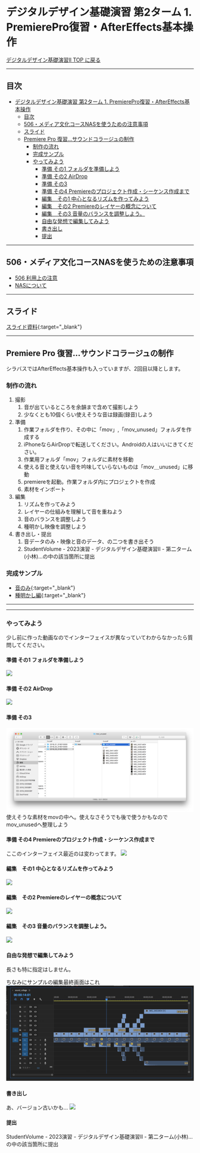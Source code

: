 # デジタルデザイン基礎演習 第2ターム 1. PremierePro復習・AfterEffects基本操作

[デジタルデザイン基礎演習II TOP に戻る](./index.md)

---
## 目次
- [デジタルデザイン基礎演習 第2ターム 1. PremierePro復習・AfterEffects基本操作](#デジタルデザイン基礎演習-第2ターム-1-premierepro復習aftereffects基本操作)
  - [目次](#目次)
  - [506・メディア文化コースNASを使うための注意事項](#506メディア文化コースnasを使うための注意事項)
  - [スライド](#スライド)
  - [Premiere Pro 復習...サウンドコラージュの制作](#premiere-pro-復習サウンドコラージュの制作)
    - [制作の流れ](#制作の流れ)
    - [完成サンプル](#完成サンプル)
    - [やってみよう](#やってみよう)
      - [準備 その1 フォルダを準備しよう](#準備-その1-フォルダを準備しよう)
      - [準備 その2 AirDrop](#準備-その2-airdrop)
      - [準備 その3](#準備-その3)
      - [準備 その4 Premiereのプロジェクト作成・シーケンス作成まで](#準備-その4-premiereのプロジェクト作成シーケンス作成まで)
      - [編集　その1 中心となるリズムを作ってみよう](#編集その1-中心となるリズムを作ってみよう)
      - [編集　その2 Premiereのレイヤーの概念について](#編集その2-premiereのレイヤーの概念について)
      - [編集　その3 音量のバランスを調整しよう。](#編集その3-音量のバランスを調整しよう)
      - [自由な発想で編集してみよう](#自由な発想で編集してみよう)
      - [書き出し](#書き出し)
      - [提出](#提出)



---
## 506・メディア文化コースNASを使うための注意事項
- [506 利用上の注意](./dd2_506_caution.md)
- [NASについて](./dd2_about_network.md)

---


## スライド

[スライド資料](./dd2_01slide.pdf){:target="_blank"}

---
## Premiere Pro 復習...サウンドコラージュの制作
シラバスではAfterEffects基本操作も入っていますが、2回目以降とします。

### 制作の流れ
1. 撮影
   1. 音が出ているところを余韻まで含めて撮影しよう
   2. 少なくとも10個くらい使えそうな音は録画(録音)しよう
2. 準備
   1. 作業フォルダを作り、その中に「mov」,「mov_unused」フォルダを作成する
   2. iPhoneならAirDropで転送してください。Androidの人はいいにきてください。
   3. 作業用フォルダ「mov」フォルダに素材を移動
   4. 使える音と使えない音を吟味していらないものは「mov＿unused」に移動
   5. premiereを起動。作業フォルダ内にプロジェクトを作成
   6. 素材をインポート
3. 編集
   1. リズムを作ってみよう
   2. レイヤーの仕組みを理解して音を重ねよう
   3. 音のバランスを調整しよう
   4. 種明かし映像を調整しよう
4. 書き出し・提出
   1. 音データのみ・映像と音のデータ、の二つを書き出そう
   2. StudentVolume - 2023演習 - デジタルデザイン基礎演習II - 第二ターム(小林)...の中の該当箇所に提出

### 完成サンプル
- [音のみ](mp3/dd2-soundcollage.mp3){:target="_blank"}
- [種明かし編](https://www.youtube.com/shorts/qCfUFkYaP1M){:target="_blank"}

---
---
### やってみよう
少し前に作った動画なのでインターフェイスが異なっていてわからなかったら質問してください。

#### 準備 その1 フォルダを準備しよう
[![](https://img.youtube.com/vi/7x1bTZkZNGI/0.jpg)](https://www.youtube.com/watch?v=7x1bTZkZNGI)

#### 準備 その2 AirDrop
[![](https://img.youtube.com/vi/HiTFHgwU0EE/0.jpg)](https://www.youtube.com/watch?v=HiTFHgwU0EE)

#### 準備 その3
![](img/dd2-soundcollage-prepare03.png)
使えそうな素材をmovの中へ。使えなさそうでも後で使うかもなのでmov_unusedへ整理しよう

#### 準備 その4 Premiereのプロジェクト作成・シーケンス作成まで
ここのインターフェイス最近のは変わってます。
[![](https://img.youtube.com/vi/y4OJgilw7Nc/0.jpg)](https://www.youtube.com/watch?v=y4OJgilw7Nc)

#### 編集　その1 中心となるリズムを作ってみよう
[![](https://img.youtube.com/vi/MT3OJFAQcy4/0.jpg)](https://www.youtube.com/watch?v=MT3OJFAQcy4)


#### 編集　その2 Premiereのレイヤーの概念について
[![](https://img.youtube.com/vi/7VWLIRe3SpE/0.jpg)](https://www.youtube.com/watch?v=7VWLIRe3SpE)

#### 編集　その3 音量のバランスを調整しよう。
[![](https://img.youtube.com/vi/LrjkfS6qv5Q/0.jpg)](https://www.youtube.com/watch?v=LrjkfS6qv5Q)

#### 自由な発想で編集してみよう
長さも特に指定はしません。

ちなみにサンプルの編集最終画面はこれ
![](img/dd2-soundcollage-edit04.png)

#### 書き出し
あ、バージョン古いかも...
[![](https://img.youtube.com/vi/iXc1dpLpXLk/0.jpg)](https://www.youtube.com/watch?v=iXc1dpLpXLk)

#### 提出
StudentVolume - 2023演習 - デジタルデザイン基礎演習II - 第二ターム(小林)...の中の該当箇所に提出
